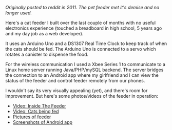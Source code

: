 _Originally posted to reddit in 2011. The pet feeder met it's demise and no longer used._

Here's a cat feeder I built over the last couple of months with no useful electronics experience (touched a breadboard in high school, 5 years ago and my day job as a web developer).
<!--more-->
It uses an Arduino Uno and a DS1307 Real Time Clock to keep track of when the cats should be fed. The Arduino Uno is connected to a servo which rotates a canister to dispense the food.

For the wireless communication I used a Xbee Series 1 to communicate to a Linux home server running Java/PHP/mySQL backend. The server bridges the connection to an Android app where my girlfriend and I can view the status of the feeder and control feeder remotely from our phones.

I wouldn't say its very visually appealing (yet), and there's room for improvement. But here's some photos/videos of the feeder in operation:

-   [Video: Inside The Feeder](http://www.youtube.com/watch?v=n5w5ZimkuSk)
-   [Video: Cats being fed](http://www.youtube.com/watch?v=gBttrHxH0kI)
-   [Pictures of feeder](http://www.flickr.com/photos/vondruska/sets/72157626362700021/)
-   [Screenshots of Android app](http://imgur.com/a/BvRVi)
